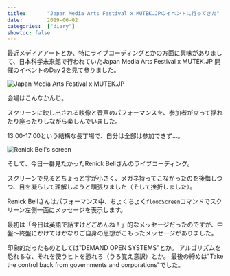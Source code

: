```yaml
---
title:       "Japan Media Arts Festival x MUTEK.JPのイベントに行ってきた"
date:        2019-06-02
categories:  ["diary"]
showtoc: false
---
```


最近メディアアートとか、特にライブコーディングとかの方面に興味がありまして、日本科学未来館で行われていたJapan Media Arts Festival x MUTEK.JP 開催のイベントのDay 2を見て参りました。

<img src="/images/2019/06/jmaf-mutek-screen.jpg" alt="Japan Media Arts Festival x MUTEK.JP">

会場はこんなかんじ。

スクリーンに映し出される映像と音声のパフォーマンスを、参加者が立って揺れたり座ったりしながら楽しんでいました。

13:00-17:00という結構な長丁場で、自分は全部は参加できず…。

<img src="/images/2019/06/renick-bell-screen.jpg" alt="Renick Bell's screen">

そして、今日一番見たかったRenick Bellさんのライブコーディング。

スクリーンで見るとちょっと字が小さく、メガネ持ってこなかったのを後悔しつつ、目を凝らして理解しようと頑張りました（そして挫折しました）。

Renick Bellさんはパフォーマンス中、ちょくちょく`floodScreen`コマンドでスクリーン左側一面にメッセージを表示します。

最初は「今日は英語で話すけどごめんね！」的なメッセージだったのですが、中盤〜終盤にかけてはかなりご自身の思想がこもったメッセージがありました。

印象的だったものとしては"DEMAND OPEN SYSTEMS"とか。
アルゴリズムを恐れるな、それを使うヒトを恐れろ（うろ覚え意訳）とか。
最後の締めは"Take the control back from governments and corporations"でした。

